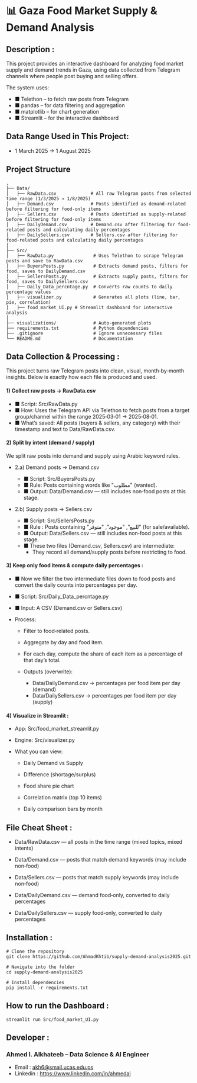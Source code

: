 # 📊 Gaza Food Market Supply & Demand Analysis 

## Description :
 
This project provides an interactive dashboard for analyzing food market supply and demand trends in Gaza,
using data collected from Telegram channels where people post buying and selling offers.

The system uses:

   * ■ Telethon – to fetch raw posts from Telegram
   * ■ pandas – for data filtering and aggregation
   * ■ matplotlib – for chart generation
   * ■ Streamlit – for the interactive dashboard
    
## Data Range Used in This Project:

 * 1 March 2025 → 1 August 2025
 
## Project Structure
 
```
.
├── Data/
│   ├── RawData.csv             # All raw Telegram posts from selected time range (1/3/2025 → 1/8/2025)
│   ├── Demand.csv              # Posts identified as demand-related before filtering for food-only items
│   ├── Sellers.csv             # Posts identified as supply-related before filtering for food-only items
│   ├── DailyDemand.csv         # Demand.csv after filtering for food-related posts and calculating daily percentages
│   ├── DailySellers.csv        # Sellers.csv after filtering for food-related posts and calculating daily percentages
│
├── Src/
│   ├── RawData.py               # Uses Telethon to scrape Telegram posts and save to RawData.csv
│   ├── BuyersPosts.py           # Extracts demand posts, filters for food, saves to DailyDemand.csv
│   ├── SellersPosts.py          # Extracts supply posts, filters for food, saves to DailySellers.csv
│   ├── Daily_Data_percntage.py  # Converts raw counts to daily percentage values
│   ├── visualizer.py            # Generates all plots (line, bar, pie, correlation)
│   ├── food_market_UI.py # Streamlit dashboard for interactive analysis
│
├── visualizations/              # Auto-generated plots
├── requirements.txt             # Python dependencies
├── .gitignore                   # Ignore unnecessary files
└── README.md                    # Documentation

```
## Data Collection & Processing :
 
This project turns raw Telegram posts into clean, visual, month‑by‑month insights. Below is exactly how each file is produced and used.

#### 1) Collect raw posts → RawData.csv

   * ■ Script: Src/RawData.py
   * ■ How: Uses the Telegram API via Telethon to fetch posts from a target group/channel within the range 2025‑03‑01 → 2025‑08‑01.
   * ■ What’s saved: All posts (buyers & sellers, any category) with their timestamp and text to Data/RawData.csv.

#### 2) Split by intent (demand / supply)
   
   We split raw posts into demand and supply using Arabic keyword rules.

   * 2.a) Demand posts → Demand.csv
   
        * ■ Script: Src/BuyersPosts.py
        * ■ Rule: Posts containing words like "مطلوب" (wanted).
        * ■ Output: Data/Demand.csv — still includes non‑food posts at this stage.

   * 2.b) Supply posts → Sellers.csv
   
        * ■ Script: Src/SellersPosts.py
        * ■ Rule : Posts containing "للبيع", "موجود", "متوفر" (for sale/available).
        * ■ Output: Data/Sellers.csv — still includes non‑food posts at this stage.
        * ■ These two files (Demand.csv, Sellers.csv) are intermediate:
           * They record all demand/supply posts before restricting to food.

#### 3) Keep only food items & compute daily percentages :
   
   * ■ Now we filter the two intermediate files down to food posts and convert the daily counts into percentages per day.
   * ■ Script: Src/Daily_Data_percntage.py
   * ■ Input: A CSV (Demand.csv or Sellers.csv)

   * Process:

        * Filter to food‑related posts.

        * Aggregate by day and food item.
   
        * For each day, compute the share of each item as a percentage of that day’s total.

        * Outputs (overwrite):

            * Data/DailyDemand.csv → percentages per food item per day (demand)
            * Data/DailySellers.csv → percentages per food item per day (supply)

#### 4) Visualize in Streamlit :
   
   * App: Src/food_market_streamlit.py

   * Engine: Src/visualizer.py

   * What you can view:

      + Daily Demand vs Supply

      + Difference (shortage/surplus)

      + Food share pie chart

      + Correlation matrix (top 10 items)

      + Daily comparison bars by month


## File Cheat Sheet :

   * Data/RawData.csv — all posts in the time range (mixed topics, mixed intents)
       
   * Data/Demand.csv — posts that match demand keywords (may include non‑food)
            
   * Data/Sellers.csv — posts that match supply keywords (may include non‑food)
            
   * Data/DailyDemand.csv — demand food‑only, converted to daily percentages
            
   * Data/DailySellers.csv — supply food‑only, converted to daily percentages

## Installation :
```
# Clone the repository
git clone https://github.com/AhmadKhtib/supply-demand-analysis2025.git

# Navigate into the folder
cd supply-demand-analysis2025

# Install dependencies
pip install -r requirements.txt

```

## How to run the Dashboard :
    streamlit run Src/food_market_UI.py

##  Developer :
### Ahmed I. Alkhateeb – Data Science & AI Engineer

* Email : akh6@smail.ucas.edu.ps
* Linkedin : https://www.linkedin.com/in/ahmedai
